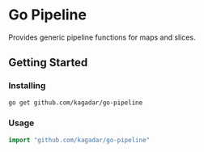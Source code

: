 # Go Pipeline

Provides generic pipeline functions for maps and slices.

## Getting Started

### Installing

```sh
go get github.com/kagadar/go-pipeline
```

### Usage

```go
import "github.com/kagadar/go-pipeline"
```
